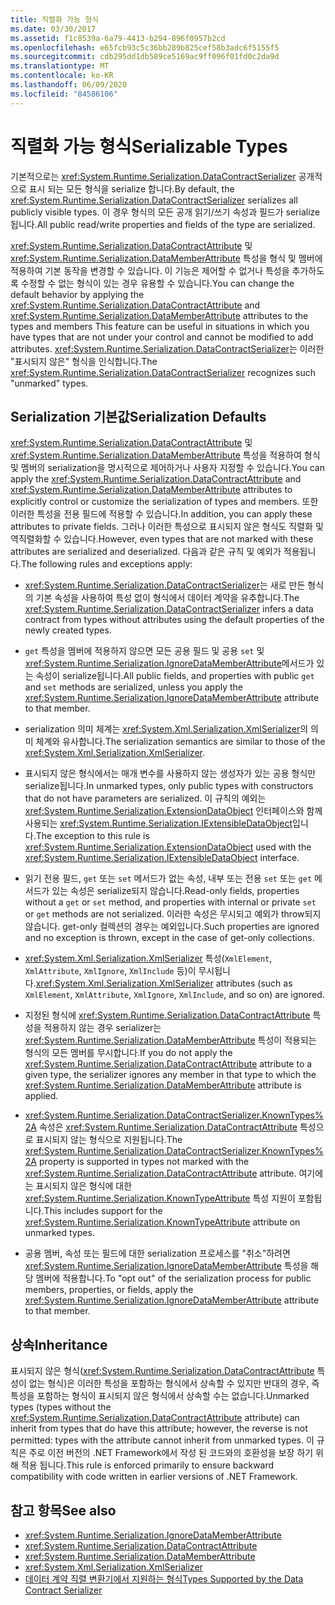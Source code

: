 ```yaml
---
title: 직렬화 가능 형식
ms.date: 03/30/2017
ms.assetid: f1c8539a-6a79-4413-b294-896f0957b2cd
ms.openlocfilehash: e65fcb93c5c36bb289b825cef58b3adc6f5155f5
ms.sourcegitcommit: cdb295dd1db589ce5169ac9ff096f01fd0c2da9d
ms.translationtype: MT
ms.contentlocale: ko-KR
ms.lasthandoff: 06/09/2020
ms.locfileid: "84586106"
---
```

# <a name="serializable-types"></a><span data-ttu-id="9c437-102">직렬화 가능 형식</span><span class="sxs-lookup"><span data-stu-id="9c437-102">Serializable Types</span></span>
<span data-ttu-id="9c437-103">기본적으로는 <xref:System.Runtime.Serialization.DataContractSerializer> 공개적으로 표시 되는 모든 형식을 serialize 합니다.</span><span class="sxs-lookup"><span data-stu-id="9c437-103">By default, the <xref:System.Runtime.Serialization.DataContractSerializer> serializes all publicly visible types.</span></span> <span data-ttu-id="9c437-104">이 경우 형식의 모든 공개 읽기/쓰기 속성과 필드가 serialize됩니다.</span><span class="sxs-lookup"><span data-stu-id="9c437-104">All public read/write properties and fields of the type are serialized.</span></span>  
  
 <span data-ttu-id="9c437-105"><xref:System.Runtime.Serialization.DataContractAttribute> 및 <xref:System.Runtime.Serialization.DataMemberAttribute> 특성을 형식 및 멤버에 적용하여 기본 동작을 변경할 수 있습니다. 이 기능은 제어할 수 없거나 특성을 추가하도록 수정할 수 없는 형식이 있는 경우 유용할 수 있습니다.</span><span class="sxs-lookup"><span data-stu-id="9c437-105">You can change the default behavior by applying the <xref:System.Runtime.Serialization.DataContractAttribute> and <xref:System.Runtime.Serialization.DataMemberAttribute> attributes to the types and members This feature can be useful in situations in which you have types that are not under your control and cannot be modified to add attributes.</span></span> <span data-ttu-id="9c437-106"><xref:System.Runtime.Serialization.DataContractSerializer>는 이러한 "표시되지 않은" 형식을 인식합니다.</span><span class="sxs-lookup"><span data-stu-id="9c437-106">The <xref:System.Runtime.Serialization.DataContractSerializer> recognizes such "unmarked" types.</span></span>  
  
## <a name="serialization-defaults"></a><span data-ttu-id="9c437-107">Serialization 기본값</span><span class="sxs-lookup"><span data-stu-id="9c437-107">Serialization Defaults</span></span>  
 <span data-ttu-id="9c437-108"><xref:System.Runtime.Serialization.DataContractAttribute> 및 <xref:System.Runtime.Serialization.DataMemberAttribute> 특성을 적용하여 형식 및 멤버의 serialization을 명시적으로 제어하거나 사용자 지정할 수 있습니다.</span><span class="sxs-lookup"><span data-stu-id="9c437-108">You can apply the <xref:System.Runtime.Serialization.DataContractAttribute> and <xref:System.Runtime.Serialization.DataMemberAttribute> attributes to explicitly control or customize the serialization of types and members.</span></span> <span data-ttu-id="9c437-109">또한 이러한 특성을 전용 필드에 적용할 수 있습니다.</span><span class="sxs-lookup"><span data-stu-id="9c437-109">In addition, you can apply these attributes to private fields.</span></span> <span data-ttu-id="9c437-110">그러나 이러한 특성으로 표시되지 않은 형식도 직렬화 및 역직렬화할 수 있습니다.</span><span class="sxs-lookup"><span data-stu-id="9c437-110">However, even types that are not marked with these attributes are serialized and deserialized.</span></span> <span data-ttu-id="9c437-111">다음과 같은 규칙 및 예외가 적용됩니다.</span><span class="sxs-lookup"><span data-stu-id="9c437-111">The following rules and exceptions apply:</span></span>  
  
- <span data-ttu-id="9c437-112"><xref:System.Runtime.Serialization.DataContractSerializer>는 새로 만든 형식의 기본 속성을 사용하여 특성 없이 형식에서 데이터 계약을 유추합니다.</span><span class="sxs-lookup"><span data-stu-id="9c437-112">The <xref:System.Runtime.Serialization.DataContractSerializer> infers a data contract from types without attributes using the default properties of the newly created types.</span></span>  
  
- <span data-ttu-id="9c437-113">`get` 특성을 멤버에 적용하지 않으면 모든 공용 필드 및 공용 `set` 및 <xref:System.Runtime.Serialization.IgnoreDataMemberAttribute>메서드가 있는 속성이 serialize됩니다.</span><span class="sxs-lookup"><span data-stu-id="9c437-113">All public fields, and properties with public `get` and `set` methods are serialized, unless you apply the <xref:System.Runtime.Serialization.IgnoreDataMemberAttribute> attribute to that member.</span></span>  
  
- <span data-ttu-id="9c437-114">serialization 의미 체계는 <xref:System.Xml.Serialization.XmlSerializer>의 의미 체계와 유사합니다.</span><span class="sxs-lookup"><span data-stu-id="9c437-114">The serialization semantics are similar to those of the <xref:System.Xml.Serialization.XmlSerializer>.</span></span>  
  
- <span data-ttu-id="9c437-115">표시되지 않은 형식에서는 매개 변수를 사용하지 않는 생성자가 있는 공용 형식만 serialize됩니다.</span><span class="sxs-lookup"><span data-stu-id="9c437-115">In unmarked types, only public types with constructors that do not have parameters are serialized.</span></span> <span data-ttu-id="9c437-116">이 규칙의 예외는 <xref:System.Runtime.Serialization.ExtensionDataObject> 인터페이스와 함께 사용되는 <xref:System.Runtime.Serialization.IExtensibleDataObject>입니다.</span><span class="sxs-lookup"><span data-stu-id="9c437-116">The exception to this rule is <xref:System.Runtime.Serialization.ExtensionDataObject> used with the <xref:System.Runtime.Serialization.IExtensibleDataObject> interface.</span></span>  
  
- <span data-ttu-id="9c437-117">읽기 전용 필드, `get` 또는 `set` 메서드가 없는 속성, 내부 또는 전용 `set` 또는 `get` 메서드가 있는 속성은 serialize되지 않습니다.</span><span class="sxs-lookup"><span data-stu-id="9c437-117">Read-only fields, properties without a `get` or `set` method, and properties with internal or private `set` or `get` methods are not serialized.</span></span> <span data-ttu-id="9c437-118">이러한 속성은 무시되고 예외가 throw되지 않습니다. get-only 컬렉션의 경우는 예외입니다.</span><span class="sxs-lookup"><span data-stu-id="9c437-118">Such properties are ignored and no exception is thrown, except in the case of get-only collections.</span></span>  
  
- <span data-ttu-id="9c437-119"><xref:System.Xml.Serialization.XmlSerializer> 특성(`XmlElement`, `XmlAttribute`, `XmlIgnore`, `XmlInclude` 등)이 무시됩니다.</span><span class="sxs-lookup"><span data-stu-id="9c437-119"><xref:System.Xml.Serialization.XmlSerializer> attributes (such as `XmlElement`, `XmlAttribute`, `XmlIgnore`, `XmlInclude`, and so on) are ignored.</span></span>  
  
- <span data-ttu-id="9c437-120">지정된 형식에 <xref:System.Runtime.Serialization.DataContractAttribute> 특성을 적용하지 않는 경우 serializer는 <xref:System.Runtime.Serialization.DataMemberAttribute> 특성이 적용되는 형식의 모든 멤버를 무시합니다.</span><span class="sxs-lookup"><span data-stu-id="9c437-120">If you do not apply the <xref:System.Runtime.Serialization.DataContractAttribute> attribute to a given type, the serializer ignores any member in that type to which the <xref:System.Runtime.Serialization.DataMemberAttribute> attribute is applied.</span></span>  
  
- <span data-ttu-id="9c437-121"><xref:System.Runtime.Serialization.DataContractSerializer.KnownTypes%2A> 속성은 <xref:System.Runtime.Serialization.DataContractAttribute> 특성으로 표시되지 않는 형식으로 지원됩니다.</span><span class="sxs-lookup"><span data-stu-id="9c437-121">The <xref:System.Runtime.Serialization.DataContractSerializer.KnownTypes%2A> property is supported in types not marked with the <xref:System.Runtime.Serialization.DataContractAttribute> attribute.</span></span> <span data-ttu-id="9c437-122">여기에는 표시되지 않은 형식에 대한 <xref:System.Runtime.Serialization.KnownTypeAttribute> 특성 지원이 포함됩니다.</span><span class="sxs-lookup"><span data-stu-id="9c437-122">This includes support for the <xref:System.Runtime.Serialization.KnownTypeAttribute> attribute on unmarked types.</span></span>  
  
- <span data-ttu-id="9c437-123">공용 멤버, 속성 또는 필드에 대한 serialization 프로세스를 "취소"하려면 <xref:System.Runtime.Serialization.IgnoreDataMemberAttribute> 특성을 해당 멤버에 적용합니다.</span><span class="sxs-lookup"><span data-stu-id="9c437-123">To "opt out" of the serialization process for public members, properties, or fields, apply the <xref:System.Runtime.Serialization.IgnoreDataMemberAttribute> attribute to that member.</span></span>  
  
## <a name="inheritance"></a><span data-ttu-id="9c437-124">상속</span><span class="sxs-lookup"><span data-stu-id="9c437-124">Inheritance</span></span>  
 <span data-ttu-id="9c437-125">표시되지 않은 형식(<xref:System.Runtime.Serialization.DataContractAttribute> 특성이 없는 형식)은 이러한 특성을 포함하는 형식에서 상속할 수 있지만 반대의 경우, 즉 특성을 포함하는 형식이 표시되지 않은 형식에서 상속할 수는 없습니다.</span><span class="sxs-lookup"><span data-stu-id="9c437-125">Unmarked types (types without the <xref:System.Runtime.Serialization.DataContractAttribute> attribute) can inherit from types that do have this attribute; however, the reverse is not permitted: types with the attribute cannot inherit from unmarked types.</span></span> <span data-ttu-id="9c437-126">이 규칙은 주로 이전 버전의 .NET Framework에서 작성 된 코드와의 호환성을 보장 하기 위해 적용 됩니다.</span><span class="sxs-lookup"><span data-stu-id="9c437-126">This rule is enforced primarily to ensure backward compatibility with code written in earlier versions of .NET Framework.</span></span>  
  
## <a name="see-also"></a><span data-ttu-id="9c437-127">참고 항목</span><span class="sxs-lookup"><span data-stu-id="9c437-127">See also</span></span>

- <xref:System.Runtime.Serialization.IgnoreDataMemberAttribute>
- <xref:System.Runtime.Serialization.DataContractAttribute>
- <xref:System.Runtime.Serialization.DataMemberAttribute>
- <xref:System.Xml.Serialization.XmlSerializer>
- [<span data-ttu-id="9c437-128">데이터 계약 직렬 변환기에서 지원하는 형식</span><span class="sxs-lookup"><span data-stu-id="9c437-128">Types Supported by the Data Contract Serializer</span></span>](types-supported-by-the-data-contract-serializer.md)
